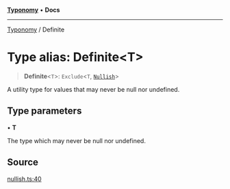 [**Typonomy**](../README.md) • **Docs**

***

[Typonomy](../globals.md) / Definite

# Type alias: Definite\<T\>

> **Definite**\<`T`\>: `Exclude`\<`T`, [`Nullish`](Nullish.md)\>

A utility type for values that may never be null nor undefined.

## Type parameters

• **T**

The type which may never be null nor undefined.

## Source

[nullish.ts:40](https://github.com/softcraft-development/typonomy/blob/998a3a61fcab698d064d63ac7adfa4f782485616/src/nullish.ts#L40)
